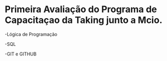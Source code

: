 # Primeira Avaliação do Programa de Capacitaçao da Taking junto a Mcio.
<p>-Lógica de Programação</p>
<p>-SQL</p>
<p>-GIT e GITHUB</p>

